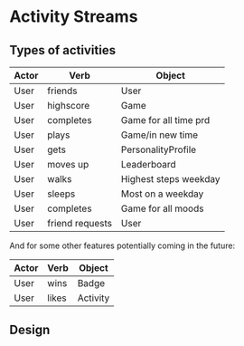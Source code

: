 # Activity Streams

## Types of activities

|Actor   |Verb      |Object               |
|--------|----------|---------------------|
|User    |friends   |User                 |
|User    |highscore |Game                 |
|User    |completes |Game for all time prd| 
|User    |plays     |Game/in new time     |
|User    |gets      |PersonalityProfile   |
|User    |moves up  |Leaderboard          |
|User    |walks     |Highest steps weekday|
|User    |sleeps    |Most on a weekday    |
|User    |completes |Game for all moods   |
|User    |friend requests|User  |

And for some other features potentially coming in the future:

|Actor   |Verb      |Object               |
|--------|----------|---------------------|
|User    |wins      |Badge                |
|User    |likes     |Activity             |

## Design


